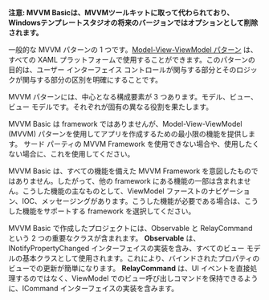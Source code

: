 ﻿**注意: MVVM Basicは、MVVMツールキットに取って代わられており、Windowsテンプレートスタジオの将来のバージョンではオプションとして削除されます。**

一般的な MVVM パターンの 1 つです。[Model-View-ViewModel パターン](https://en.wikipedia.org/wiki/Model%E2%80%93view%E2%80%93viewmodel) は、すべての XAML プラットフォームで使用することができます。このパターンの目的は、ユーザー インターフェイス コントロールが関与する部分とそのロジックが関与する部分の区別を明確にすることです。

MVVM パターンには、中心となる構成要素が 3 つあります。モデル、ビュー、ビュー モデルです。それぞれが固有の異なる役割を果たします。

MVVM Basic は framework ではありませんが、Model-View-ViewModel (MVVM) パターンを使用してアプリを作成するための最小限の機能を提供します。
サード パーティの MVVM Framework を使用できない場合や、使用したくない場合に、これを使用してください。

MVVM Basic は、すべての機能を備えた MVVM Framework を意図したものではありません。したがって、他の framework にある機能の一部は含まれません。こうした機能の主なものとして、ViewModel ファーストのナビゲーション、IOC、メッセージングがあります。こうした機能が必要である場合は、こうした機能をサポートする framework を選択してください。

MVVM Basic で作成したプロジェクトには、Observable と RelayCommand という 2 つの重要なクラスが含まれます。
**Observable** は、INotifyPropertyChanged インターフェイスの実装を含み、すべてのビュー モデルの基本クラスとして使用されます。これにより、バインドされたプロパティのビューでの更新が簡単になります。
**RelayCommand** は、UI イベントを直接処理するのではなく、ViewModel でのビュー呼び出しコマンドを保持できるように、ICommand インターフェイスの実装を含みます。
